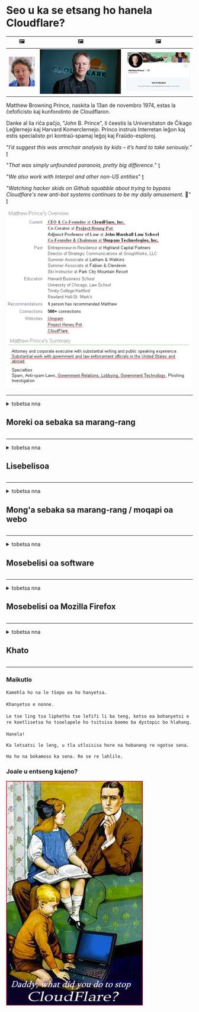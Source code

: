 # Seo u ka se etsang ho hanela Cloudflare?

| 🖼 | 🖼 | 🖼 |
| --- | --- | --- |
| ![](../image/matthew_prince_teen.jpg) | ![](../image/matthew_prince.jpg) | ![](../image/blockedbymatthewprince.jpg) |


Matthew Browning Prince, naskita la 13an de novembro 1974, estas la ĉefoficisto kaj kunfondinto de Cloudflaron.

Danke al lia riĉa paĉjo, "John B. Prince", li ĉeestis la Universitaton de Ĉikago Leĝlernejo kaj Harvard Komerclernejo.
Princo instruis Interretan leĝon kaj estis specialisto pri kontraŭ-spamaj leĝoj kaj Fraŭdo-esploroj.


"*I’d suggest this was armchair analysis by kids – it’s hard to take seriously.*" [t](https://www.theguardian.com/technology/2015/nov/19/cloudflare-accused-by-anonymous-helping-isis)

"*That was simply unfounded paranoia, pretty big difference.*"  [t](https://twitter.com/xxdesmus/status/992757936123359233)

"*We also work with Interpol and other non-US entities*" [t](https://twitter.com/eastdakota/status/1203028504184360960)

"*Watching hacker skids on Github squabble about trying to bypass Cloudflare's new anti-bot systems continues to be my daily amusement.* 🍿" [t](https://twitter.com/eastdakota/status/1273277839102656515)


![](../image/whoismp.jpg)

---


<details>
<summary>tobetsa nna

## Moreki oa sebaka sa marang-rang
</summary>


- Haeba sebaka sa marang-rang seo u se ratang se sebelisa Cloudflare, ba bolelle hore ba se sebelise Cloudflare.
  - Ho lla mecheng ea litaba tsa sechaba joalo ka Facebook, Reddit, Twitter kapa Mastodon ha ho etse phapang. [Liketso li phahametse li-hashtag.](https://twitter.com/phyzonloop/status/1274132092490862594)
  - Leka ho ikopanya le mong'a sebaka sa marang-rang haeba u batla ho iketsa thuso.

[Cloudflare o boletse](https://github.com/Eloston/ungoogled-chromium/issues/783):
```
Re khothaletsa hore o atamele batsamaisi bakeng sa lits'ebeletso tse khethehileng kapa libaka tsa marang-rang tseo u ka bang le bothata le tsona 'me u arolelane boiphihlelo ba hau.
```

[Haeba u sa e batle, mong'a sebaka sa marang-rang ha a tsebe bothata bona.](../PEOPLE.md)

![](../image/liberapay.jpg)

[Mohlala o atlehileng](https://counterpartytalk.org/t/turn-off-cloudflare-on-counterparty-co-plz/164/5).<br>
O na le bothata? [Phahamisa lentsoe la hau joale.](https://github.com/maraoz/maraoz.github.io/issues/1) Mohlala o ka tlase.

```
U ntse u thusa ho thibela le ho beha leihlo batho ba bangata.
http://crimeflare.eu.org
```

```
Leqephe la hau la marang-rang le sebakeng sa lekunutu le sebelisang hampe serapa sa poraefete sa CloudFlare.
http://crimeflare.eu.org
```

- Iphe nako ea ho bala leano la lekunutu la webosaete.
  - haeba sebaka sa marang-rang se ka mora Cloudflare kapa sebaka sa marang-rang se sebelisa lits'ebeletso tse hokahantsoeng le Cloudflare.

E tlameha ho hlalosa hore "Cloudflare" ke eng, 'me u kope tumello ea ho arolelana data ea hau le Cloudflare. Ho sitoa ho etsa joalo ho tla baka hore ho rojoe ts'epo mme sebaka sa marang-rang se botsoang se lokela ho qojoa.

[Mohlala o amohelehang oa leano la lekunutu o mona](https://archive.is/bDlTz) ("Subprocessors" > "Entity Name")

```
Ke balile leano la hau la lekunutu mme ha ke fumane lentsoe Cloudflare.
Ke hana ho arolelana le uena data haeba u tsoelapele ho fepa data ea ka ho Cloudflare.
http://crimeflare.eu.org
```

Ona ke mohlala oa leano la lekunutu le se nang lentsoe Cloudflare.
[Liberland Jobs](https://archive.is/daKIr) [privacy policy](https://docsend.com/view/feiwyte):

![](../image/cfwontobey.jpg)

Cloudflare e na le melaoana ea bona ea lekunutu.
[Cloudflare e rata batho ba etsang thobalano.](https://www.reddit.com/r/GamerGhazi/comments/2s64fe/be_wary_reporting_to_cloudflare/)

Mona ke mohlala o motle oa foromo ea ho ingolisa webosaeteng.
AFAIK, webosaete ea zero e etsa sena. Na u tla ba tšepa?

```
Ka ho tobetsa "Sign up for XYZ", u lumela lipehelo tsa rona tsa ts'ebeletso le polelo ea lekunutu.
Hape o lumela ho arolelana data ea hau le Cloudflare hape o lumela polelo ea lekunutu ea cloudflare.
Haeba Cloudflare e lutla tlhahisoleseling ea hau kapa e sa u lumelle ho hokela ho li-server tsa rona, ha se molato oa rona. [*]

[ ngolisa ] [ ke a hana ]
```
[*] [PEOPLE.md](../PEOPLE.md)


- Leka ho se sebelise tšebeletso ea bona. Hopola hore o shebelletsoe ke Cloudflare.
  - ["I'm in your TLS, sniffin' your passworz"](../image/iminurtls.jpg)

- Batla sebaka se seng sa marang-rang. Ho na le mekhoa le menyetla e meng inthaneteng!

- Kholisa metsoalle ea hau hore e sebelise Tor letsatsi le letsatsi.
  - Ho se tsejoe e lokela ho ba maemo a inthanete e bulehileng!
  - [Hlokomela hore projeke ea Tor ha e rate morero ona.](../HISTORY.md)

</details>

------

<details>
<summary>tobetsa nna

## Lisebelisoa
</summary>

- Haeba sebatli sa hau ke Firefox, Tor Browser, kapa Ungoogled Chromium sebelisa e 'ngoe ea likeketso tse ka tlase.
  - Haeba u batla ho eketsa tlatsetso e ncha botsa ka eona pele.


| Lebitso | Moqapi | Ts'ehetso | E ka Thibela | E ka Tsebisa | Chrome |
| -------- | -------- | -------- | -------- | -------- | -------- |
| [Bloku Cloudflaron MITM-Atakon](../subfiles/about.bcma.md) | #Addon | [ ? ](http://crimeflare.eu.org/) | **Ho joalo**     | **Ho joalo**     |  **Ho joalo** |
| [Ĉu ligoj estas vundeblaj al MITM-atako?](../subfiles/about.ismm.md) | #Addon | [ ? ](http://crimeflare.eu.org/) | Che     | **Ho joalo**     |  **Ho joalo** |
| [Ĉu ĉi tiuj ligoj blokos Tor-uzanton?](../subfiles/about.isat.md) | #Addon | [ ? ](http://crimeflare.eu.org/) | Che     | **Ho joalo**     |  **Ho joalo** |
| [Block Cloudflare MITM Attack](https://trac.torproject.org/projects/tor/attachment/ticket/24351/block_cloudflare_mitm_attack-1.0.14.1-an%2Bfx.xpi)<br>[**DELETED BY TOR PROJECT**](../HISTORY.md) | nullius | [ ? ](tool/block_cloudflare_mitm_fx), [Link](http://crimeflare.eu.org/) | **Ho joalo**     | **Ho joalo**     |  Che |
| [TPRB](http://34ahehcli3epmhbu2wbl6kw6zdfl74iyc4vg3ja4xwhhst332z3knkyd.onion/) | Sw | [ ? ](http://34ahehcli3epmhbu2wbl6kw6zdfl74iyc4vg3ja4xwhhst332z3knkyd.onion/) | **Ho joalo**     | **Ho joalo**     |  Che |
| [Detect Cloudflare](https://addons.mozilla.org/en-US/firefox/addon/detect-cloudflare/) | Frank Otto | [ ? ](https://github.com/traktofon/cf-detect) | Che     | **Ho joalo**     |  Che |
| [True Sight](https://addons.mozilla.org/en-US/firefox/addon/detect-cloudflare-plus/) | claustromaniac | [ ? ](https://github.com/claustromaniac/detect-cloudflare-plus) | Che     | **Ho joalo**     |  Che |
| [Which Cloudflare datacenter am I visiting?](https://addons.mozilla.org/en-US/firefox/addon/cf-pop/) | 依云 | [ ? ](https://github.com/lilydjwg/cf-pop) | Che     | **Ho joalo**     |  Che |


- "Decentraleyes" e ka emisa khokahano ho "CDNJS (Cloudflare)".
  - E thibela likopo tse ngata ho fihlella marang-rang, hape e sebeletsa lifaele tsa lehae ho boloka libaka hore li se robehe.
  - Mohlahisi o ile a araba: "[very concerning indeed](https://github.com/Synzvato/decentraleyes/issues/236#issuecomment-352049501)", "[widespread usage severely centralizes the web](https://github.com/Synzvato/decentraleyes/issues/251#issuecomment-366752049)"

- [U ka tlosa kapa ua se tšepe setifikeiti sa Cloudflare ho tsoa ho Setifikeiti sa hau sa Setifikeiti (CA).](https://www.ssl.com/how-to/remove-root-certificate-firefox/)

</details>

------

<details>
<summary>tobetsa nna

## Mong'a sebaka sa marang-rang / moqapi oa webo
</summary>


![](../image/word_cloudflarefree.jpg)

- Se ke oa sebelisa tharollo ea Cloudflare, Nako.
  - U ka etsa betere ho feta moo, na? [Mona ke mokhoa oa ho tlosa lipeeletso tsa Cloudflare, merero, libaka, kapa liakhaonto.](https://support.cloudflare.com/hc/en-us/articles/200167776-Removing-subscriptions-plans-domains-or-accounts)

| 🖼 | 🖼 |
| --- | --- |
| ![](../image/htmlalertcloudflare.jpg) | ![](../image/htmlalertcloudflare2.jpg) |

- U batla bareki ba bangata? U tseba seo u lokelang ho se etsa. Tlhahiso ke "holimo mola".
  - [Lumela, u ngotse "Re nka boinotšing ba hau ka botebo" empa ke fumane "Phoso ea 403 Proxy e sa Thibeloang e sa Lumelloeng"](https://it.slashdot.org/story/19/02/19/0033255/stop-saying-we-take-your-privacy-and-security-seriously) Hobaneng ha o thibela Tor Or VPN? [Hona hobaneng u thibela li-imeile tsa nakoana?](http://523kpawzkarw3j6afz2elxfs4h3hfclomkcmbjs6kaimo4lokympi6yd.onion/)

![](../image/anonexist.jpg)

- Ho sebelisa Cloudflare ho tla eketsa menyetla ea ho tima. Baeti ba sitoa ho fihlella sebaka sa hau sa marang-rang haeba seva ea hau e le tlase kapa Cloudflare e le tlase.
  - [Na u ne u hlile u nahana hore Cloudflare ha a ka a theoha?](https://www.ibtimes.com/cloudflare-down-not-working-sites-producing-504-gateway-timeout-errors-2618008) [Another](https://twitter.com/Jedduff/status/1097875615997399040) [sample](https://twitter.com/search?f=tweets&vertical=default&q=Cloudflare%20is%20having%20problems). [Need more](../PEOPLE.md)?

![](../image/cloudflareinternalerror.jpg)

- U sebelisa Cloudflare ho emela "tšebeletso ea API" ea hau, "software ea ntlafatso ea software" kapa "RSS feed" e tla lematsa moreki oa hau Moreki o ile au letsetsa a re "Ha ke sa sebelisa API ea hau", 'me ha u tsebe hore na ho etsahalang. Cloudflare e ka thibela moreki oa hau ka khutso. U nahana hore ho lokile?
  - Ho na le bareki ba bangata ba babali ba RSS le tšebeletso ea inthanete ea babali ba RSS. Hobaneng ha o phatlalatsa phepelo ea RSS haeba o sa lumelle batho ho ingolisa?

![](../image/rssfeedovercf.jpg)

- Na o hloka setifikeiti sa HTTPS? Sebelisa "A re Encrypt" kapa e reke feela ho tsoa k'hamphaning ea CA.

- O hloka seva ea DNS? Ha o khone ho ipehela seva? Ho thoe'ng ka bona: [Hurricane Electric Free DNS](https://dns.he.net/), [Dyn.com](https://dyn.com/dns/), [1984 Hosting](https://www.1984hosting.com/), [Afraid.Org (Tsamaiso e hlakola ak'haonte ea hau haeba u sebelisa TOR)](https://freedns.afraid.org/)

- U batla tšebeletso ea bolulo? Mahala feela? Ho thoe'ng ka bona: [Onion Service](http://vww6ybal4bd7szmgncyruucpgfkqahzddi37ktceo3ah7ngmcopnpyyd.onion/en/security/network-security/tor/onionservices-best-practices), [Free Web Hosting Area](https://freewha.com/), [Autistici/Inventati Web Site Hosting](https://www.autinv5q6en4gpf4.onion/services/website), [Github Pages](https://pages.github.com/), [Surge](https://surge.sh/)
  - [Mekhoa e meng ea Cloudflare](../subfiles/cloudflare-alternatives.md)

- U sebelisa "cloudflare-ipfs.com"? [Na ua tseba hore Cloudflare IPFS e mpe?](../PEOPLE.md)

- Kenya Webwall Firewall e sebelisang OWASP le Fail2Ban ho seva ea hau 'me ue hlophise hantle.
  - Ho thibela Tor hase tharollo. Se ke oa otla motho e mong le e mong feela bakeng sa basebelisi ba fokolang ba babe.

- Lebisa hape kapa u thibele basebelisi ba "Cloudflare Warp" ho kena webosaeteng ea hau. Le ho fana ka lebaka haeba u ka khona.

> Lenane la IP: "[Libaka tsa hona joale tsa IP tsa Cloudflare](cloudflare_inc/)"

> A: Li thibe feela

```
server {
...
deny 173.245.48.0/20;
deny 103.21.244.0/22;
deny 103.22.200.0/22;
deny 103.31.4.0/22;
deny 141.101.64.0/18;
deny 108.162.192.0/18;
deny 190.93.240.0/20;
deny 188.114.96.0/20;
deny 197.234.240.0/22;
deny 198.41.128.0/17;
deny 162.158.0.0/15;
deny 104.16.0.0/12;
deny 172.64.0.0/13;
deny 131.0.72.0/22;
deny 2400:cb00::/32;
deny 2606:4700::/32;
deny 2803:f800::/32;
deny 2405:b500::/32;
deny 2405:8100::/32;
deny 2a06:98c0::/29;
deny 2c0f:f248::/32;
...
}
```

> B: Lebisa hape ho leqephe la tlhokomeliso

```
http {
...
geo $iscf {
default 0;
173.245.48.0/20 1;
103.21.244.0/22 1;
103.22.200.0/22 1;
103.31.4.0/22 1;
141.101.64.0/18 1;
108.162.192.0/18 1;
190.93.240.0/20 1;
188.114.96.0/20 1;
197.234.240.0/22 1;
198.41.128.0/17 1;
162.158.0.0/15 1;
104.16.0.0/12 1;
172.64.0.0/13 1;
131.0.72.0/22 1;
2400:cb00::/32 1;
2606:4700::/32 1;
2803:f800::/32 1;
2405:b500::/32 1;
2405:8100::/32 1;
2a06:98c0::/29 1;
2c0f:f248::/32 1;
}
...
}

server {
...
if ($iscf) {rewrite ^ https://example.com/cfwsorry.php;}
...
}

<?php
header('HTTP/1.1 406 Not Acceptable');
echo <<<CLOUDFLARED
Thank you for visiting ourwebsite.com!<br />
We are sorry, but we can't serve you because your connection is being intercepted by Cloudflare.<br />
Please read http://crimeflare.eu.org for more information.<br />
CLOUDFLARED;
die();
```

- Theha Tor Onion Service kapa I2P ho ts'ehetsa haeba u lumela tokolohong mme u amohela basebelisi ba sa tsejoeng

- Kopa likeletso ho basebelisi ba bang ba marang-rang ba Clearnet / Tor 'me u etse metsoalle e sa tsejoeng!

</details>

------

<details>
<summary>tobetsa nna

## Mosebelisi oa software
</summary>


- Discord e sebelisa CloudFlare. Mekhoa e meng? Re khothaletsa [**Briar** (Android)](https://f-droid.org/en/packages/org.briarproject.briar.android/), [Ricochet (PC)](https://ricochet.im/), [Tox + Tor (Android/PC)](https://tox.chat/download.html)
  - Briar e kenyelletsa Tor daemon kahoo ha ua tlameha ho kenya Orbot.
  - Bahlahisi ba Qwtch, Lekunutu le Bulehileng, ba hlakotse projeke ea stop_cloudflare ho tsoa ho litšebeletso tsa bona tsa git ntle le tsebiso.

- Haeba u sebelisa Debian GNU / Linux, kapa sesebelisoa leha e le sefe, ingolisa: [bug #831835](https://bugs.debian.org/cgi-bin/bugreport.cgi?bug=831835). Haeba u khona, thusa ho netefatsa sekhechana, 'me u thuse mohlokomeli ho fihlela qeto e nepahetseng hore na e lokela ho amoheloa.

- Kamehla buella li-browser tsena.

| Lebitso | Moqapi | Ts'ehetso | Fana ka maikutlo |
| -------- | -------- | -------- | -------- |
| [Ungoogled-Chromium](https://ungoogled-software.github.io/ungoogled-chromium-binaries/) | Eloston | [ ? ](https://github.com/Eloston/ungoogled-chromium) | PC (Win, Mac, Linux)  _!Tor_ |
| [Bromite](https://www.bromite.org/fdroid) | Bromite | [ ? ](https://github.com/bromite/bromite/issues) | Android  _!Tor_ |
| [Tor Browser](https://www.torproject.org/download/) | Tor Project | [ ? ](https://support.torproject.org/) | PC (Win, Mac, Linux)  _Tor_|
| [Tor Browser Android](https://www.torproject.org/download/) | Tor Project | [ ? ](https://support.torproject.org/) | Android  _Tor_|
| [Onion Browser](https://itunes.apple.com/us/app/onion-browser/id519296448?mt=8) | Mike Tigas | [ ? ](https://github.com/OnionBrowser/OnionBrowser/issues) | Apple iOS  _Tor_|
| [GNU/Icecat](https://www.gnu.org/software/gnuzilla/) | GNU | [ ? ](https://www.gnu.org/software/gnuzilla/) | PC (Linux) |
| [IceCatMobile](https://f-droid.org/en/packages/org.gnu.icecat/) | GNU | [ ? ](https://lists.gnu.org/mailman/listinfo/bug-gnuzilla) | Android |
| [Iridium Browser](https://iridiumbrowser.de/about/) | Iridium | [ ? ](https://github.com/iridium-browser/iridium-browser/) | PC (Win, Mac, Linux, OpenBSD) |


Lekunutu la software e 'ngoe ha lea phethahala. Sena ha se bolele hore sebatli sa Tor se "phethahetse".
Ha ho na 100% e sireletsehileng kapa 100% ea lekunutu marang-rang le theknoloji.

- Ha u batle ho sebelisa Tor? U ka sebelisa sebatli sefe kapa sefe ka Tor daemon.
  - [Hlokomela hore projeke ea Tor ha e rate sena.](https://support.torproject.org/tbb/tbb-9/) Sebelisa Tor Browser haeba u khona ho etsa joalo.
- [Mokhoa oa ho sebelisa Chromium le Tor](../subfiles/chromium_tor.md)


Ha re bue ka lekunutu la software e ngoe.

- [Haeba u hlile u hloka ho sebelisa Firefox, khetha "Firefox ESR".](https://www.mozilla.org/en-US/firefox/organizations/)
  - [Firefox - Spyware Watchdog](https://spyware.neocities.org/articles/firefox.html)
  - [Firefox e hana puo ea mahala, e thibela puo ea mahala](https://web.archive.org/web/20200423010026/https://reclaimthenet.org/firefox-rejects-free-speech-bans-free-speech-commenting-plugin-dissenter-from-its-extensions-gallery/)
  - ["Li-voutu tse 100+ tse tlase. Ho bonahala eka o kopa k'hamphani ea software hore e khomarele ... software e ngata haholo matsatsing ana."](https://old.reddit.com/r/firefox/comments/gutdiw/weve_got_work_to_do_the_mozilla_blog/fslbbb6/)
  - [Uh, hobaneng ha Firefox e mpontša lihokelo tse tšehelitsoeng ho bareng ea URL?](https://www.reddit.com/r/firefox/comments/jybx2w/uh_why_is_firefox_showing_me_sponsored_links_in/)
  - [Mozilla - Diabolose ea Nkileng Sebopeho](https://digdeeper.neocities.org/ghost/mozilla.html)

- [Hopola, Mozilla e sebelisa ts'ebeletso ea Cloudflare.](https://www.robtex.com/dns-lookup/www.mozilla.org) [Ba ntse ba sebelisa ts'ebeletso ea DNS ea Cloudflare sehlahisoa sa bona.](https://www.theregister.co.uk/2018/03/21/mozilla_testing_dns_encryption/)

- [Mozilla e hanne semmuso tekete ena.](https://bugzilla.mozilla.org/show_bug.cgi?id=1426618)

- [Firefox Focus ke joke.](https://github.com/mozilla-mobile/focus-android/issues/1743) [Ba tšepisitse ho tima telemetry empa ba e fetotse.](https://github.com/mozilla-mobile/focus-android/issues/4210)

- [Moqapi oa PaleMoon / Basilisk o rata Cloudflare.](https://github.com/mozilla-mobile/focus-android/issues/1743#issuecomment-345993097)
  - [Pale Moon's Archive Server e qhekelitse le ho jala malware bakeng sa likhoeli tse 18](https://www.reddit.com/r/privacytoolsIO/comments/cc808y/pale_moons_archive_server_hacked_and_spread/)
  - O boetse o hloile basebelisi ba Tor - "[E ke e be bora ho Tor. Ke nahana hore libaka tse ngata tsa marang-rang li lokela ho ba bora ho Tor ho nahana ka tlhekefetso ea eona e phahameng haholo.](https://github.com/yacy/yacy_search_server/issues/314#issuecomment-565932097)"

- [Waterfox e na le bothata bo boholo ba "lifono tsa lapeng"](https://spyware.neocities.org/articles/waterfox.html)

- [Google Chrome ke spyware.](https://www.gnu.org/proprietary/malware-google.en.html)
  - [Google e hlahisa mosebetsi oa hau.](https://spyware.neocities.org/articles/chrome.html)

- [SRWare Iron e etsa mehala e mengata haholo ho hokela hae.](https://spyware.neocities.org/articles/iron.html) E hokela hape libakeng tsa google.

- [Sebali se hloahloa sa sebali se hloahloa sa Facebook / Twitter lilateli.](https://www.bleepingcomputer.com/news/security/facebook-twitter-trackers-whitelisted-by-brave-browser/)
  - [Litaba tse ling ke tsena.](https://spyware.neocities.org/articles/brave.html)
  - [binance e amanang le ID](https://twitter.com/cryptonator1337/status/1269594587716374528)

- [Microsoft Edge e lumella Facebook ho tsamaisa Flash khoutu kamora mekokotlo ea basebelisi.](https://www.zdnet.com/article/microsoft-edge-lets-facebook-run-flash-code-behind-users-backs/)

- [Vivaldi ha e hlomphe boinotšing ba hau.](https://spyware.neocities.org/articles/vivaldi.html)

- [Boemo ba spyware sa Opera: E Holimo haholo](https://spyware.neocities.org/articles/opera.html)

- Apple iOS: [Ha ua lokela ho sebelisa iOS ho hang, haholo hobane ke malware.](https://www.gnu.org/proprietary/malware-apple.html)

Ka hona re khothaletsa tafole e kaholimo feela. Ha ho letho le leng.

</details>

------

<details>
<summary>tobetsa nna

## Mosebelisi oa Mozilla Firefox
</summary>


- "Firefox Nightly" e tla romella tlhaiso-leseling ea boemo ba bothata ho li-server tsa Mozilla ntle le mokhoa oa ho khetha.
  - [Leseva tsa Mozilla li khanya Cloudflare](https://www.digwebinterface.com/?hostnames=www.mozilla.org%0D%0Amozilla.cloudflare-dns.com&type=&ns=resolver&useresolver=8.8.4.4&nameservers=)

- Ho a khonahala ho thibela Firefox ho hokela ho li-server tsa Mozilla.
  - [Tataiso ea li-template tsa Mozilla](https://github.com/mozilla/policy-templates/blob/master/README.md)
  - Hopola hore bolotsana bona bo ka emisa ho sebetsa ka mofuta oa morao-rao hobane Mozilla e rata ho itlhahisa e le lethathamo.
  - Sebelisa firewall le DNS filter ho li thibela ka botlalo.

"`/distribution/policies.json`"

>     "WebsiteFilter": {
> 		"Block": [
> 		"*://*.mozilla.com/*",
> 		"*://*.mozilla.net/*",
> 		"*://*.mozilla.org/*",
> 		"*://webcompat.com/*",
> 		"*://*.firefox.com/*",
> 		"*://*.thunderbird.net/*",
> 		"*://*.cloudflare.com/*"
> 		]
>     },


- ~~Tlaleha bug ho tracker ea mozilla, u ba joetse hore ba se sebelise Cloudflare.~~ Ho bile le tlaleho ea bug ka bugzilla. Batho ba bangata ba ile ba beha dingongoreho tsa bona, leha ho le joalo ts'oaetso e ne e patiloe ke admin ho 2018.

- O ka tima DoH ho Firefox.
  - [Fetola mofani oa kamehla oa DNS oa firefox](../subfiles/change-firefox-dns.md)

![](../image/firefoxdns.jpg)

- [Haeba u ka rata ho sebelisa DNS eo e seng ea ISP, nahana ka ho sebelisa ts'ebeletso ea OpenNIC Tier2 DNS kapa efe kapa efe ea litšebeletso tse seng tsa Cloudflare DNS.](https://wiki.opennic.org/start)
![](../image/opennic.jpg)
  - Thibela Cloudflare ka DNS. [Crimeflare DNS](https://dns.crimeflare.eu.org/)

- U ka sebelisa Tor joalo ka tharollo ea DNS. [Haeba ha u setsebi sa Tor, botsa potso mona.](https://tor.stackexchange.com/)

> **Joang?**
> 1. Khoasolla Tor ebe o e kenya khomphuteng ea hau.
> 2. Kenya mohala ona ho file "torrc".
> DNSPort 127.0.0.1:53
> 3. Qala hape Tor.
> 4. Beha seva ea DNS ea "computer" ea hau "127.0.0.1".

</details>

------

<details>
<summary>tobetsa nna

## Khato
</summary>


- Bolella ba bang haufi le uena ka likotsi tsa Cloudflare.

- [Thusa ho ntlafatsa polokelo ena.](http://crimeflare.eu.org).
  - Manane ka bobeli, mabaka a khahlano le eona le lintlha.

- [Ngola 'me u phatlalatse phatlalatsa moo lintho li sa tsamaeeng hantle ka Cloudflare (le lik'hamphani tse tšoanang), ho etsa bonnete ba hore u bua ka polokelo ena ha u etsa joalo.](http://crimeflare.eu.org) :)

- Fumana batho ba bangata ba sebelisang Tor ka boiketsetso hore ba tsebe ho fumana marang-rang ho latela pono ea likarolo tse fapaneng tsa lefats'e.

- Qala lihlopha, mecheng ea litaba tsa sechaba le meatspace, e ikemiselitseng ho lokolla lefats'e ho tloha Cloudflare.

- Moo ho loketseng, hokela lihlopha tsena polokelong ena - ena e ka ba sebaka sa ho hokahanya ho sebetsa 'moho e le lihlopha.

- [Qala coop e ka fanang ka mokhoa o nang le moelelo o seng oa khoebo ho Cloudflare.](../subfiles/cloudflare-alternatives.md)

- Re tsebise ka mekhoa e meng ho thusa bonyane ho fana ka ts'ireletso e mekato e mengata khahlanong le Cloudflare.

- Haeba u moreki oa Cloudflare, beha litlhophiso tsa hau tsa lekunutu, 'me u ba emele hore ba li tlotse.
  - [Ebe u ba tlisetsa liqoso tse khahlanong le spam / tsa boinotšing.](https://twitter.com/thexpaw/status/1108424723233419264)

- Haeba u le United States of America mme sebaka sa marang-rang seo ho buuoang ka sona ke banka kapa akhaontente, leka ho tlisa khatello ea molao tlasa Gramm – Leach – Bliley Act, kapa Maamerika a nang le DIsabilities Act ebe u re tlalehela hore na u fihla kae .

- Haeba webosaete ke sebaka sa mmuso, leka ho tlisa khatello ea molao tlasa Phetoho ea Pele ea Molao oa Motheo oa US.

- Haeba u moahi oa EU, ikopanye le sebaka sa marang-rang ho romella tlhaiso-leseling ea hau tlasa General Regulation ea Ts'ireletso. Haeba ba hana ho u fa tlhaiso-leseling ea hau, hoo ke tlolo ea molao.

- Bakeng sa lik'hamphani tse ipolelang hore li fana ka ts'ebeletso webosaeteng ea bona li leka ho li tlaleha e le "papatso ea bohata" ho mekhatlo e sireletsang bareki le BBB. Liwebosaete tsa Cloudflare li sebeletsoa ke li-server tsa Cloudflare.

- [ITU e fana ka maikutlo ho US hore Cloudflare e qala ho ba kholo ho lekana hore ba ka theoleloa molao oa antitrust.](https://www.itu.int/en/ITU-T/Workshops-and-Seminars/20181218/Documents/Geoff_Huston_Presentation.pdf)

- Ho ka nahanoa hore mofuta oa GNU GPL 4 o ka kenyelletsa tokisetso khahlano le ho boloka khoutu ea mohloli ka mor'a ts'ebeletso e joalo, e hlokang bakeng sa mananeo ohle a GPLv4 le a morao-rao hore bonyane khoutu ea mohloli e ka fumaneha ka sehare se sa khetholleng basebelisi ba Tor.

</details>

------

### Maikutlo

```
Kamehla ho na le tšepo ea ho hanyetsa.

Khanyetso e nonne.

Le tse ling tsa liphetho tse lefifi li ba teng, ketso ea bohanyetsi e re koetlisetsa ho tsoelapele ho tsitsisa boemo ba dystopic bo hlahang.

Hanela!
```

```
Ka letsatsi le leng, u tla utloisisa hore na hobaneng re ngotse sena.
```

```
Ha ho na bokamoso ka sena. Re se re lahlile.
```

### Joale u entseng kajeno?


![](../image/stopcf.jpg)
